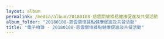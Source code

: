 ```yaml
---
layout: album
permalink: /media/album/20180108-慈雲關懷據點健康促進及共餐活動
album_folder: "20180108-慈雲關懷據點健康促進及共餐活動"
title: "電子相簿 - 20180108-慈雲關懷據點健康促進及共餐活動"
---
```

